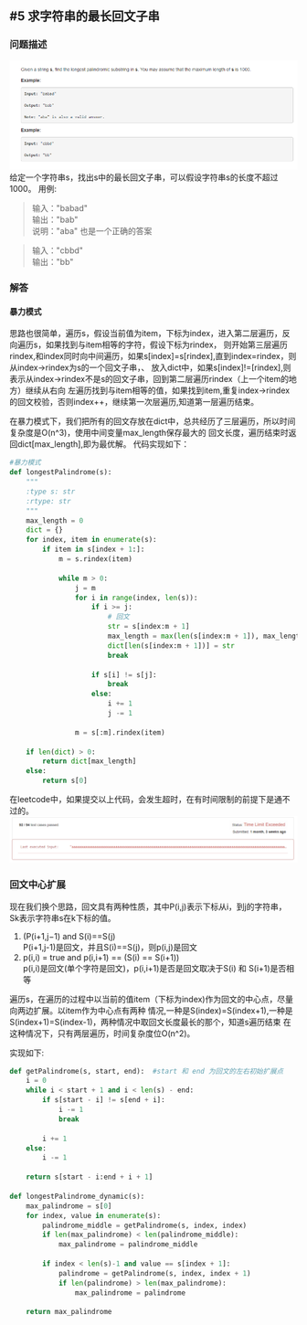 ## #5 求字符串的最长回文子串
### 问题描述
![](palindromic.png)
给定一个字符串s，找出s中的最长回文子串，可以假设字符串s的长度不超过1000。
用例:
> 输入："babad" <br/>
  输出："bab"   <br/>
  说明："aba" 也是一个正确的答案
  
> 输入："cbbd" <br/>
  输出："bb"
  
### 解答
#### 暴力模式
思路也很简单，遍历s，假设当前值为item，下标为index，进入第二层遍历，反向遍历s，如果找到与item相等的字符，假设下标为rindex，
则开始第三层遍历rindex,和index同时向中间遍历，如果s[index]=s[rindex],直到index=rindex，则从index->rindex为s的一个回文子串，、
放入dict中，如果s[index]!=[rindex],则表示从index->rindex不是s的回文子串，回到第二层遍历rindex（上一个item的地方）继续从右向
左遍历找到与item相等的值，如果找到item,重复index->rindex的回文校验，否则index++，继续第一次层遍历,知道第一层遍历结束。

在暴力模式下，我们把所有的回文存放在dict中，总共经历了三层遍历，所以时间复杂度是O(n^3)，使用中间变量max_length保存最大的
回文长度，遍历结束时返回dict[max_length],即为最优解。
代码实现如下：
```python
#暴力模式
def longestPalindrome(s):
    """
    :type s: str
    :rtype: str
    """
    max_length = 0
    dict = {}
    for index, item in enumerate(s):
        if item in s[index + 1:]: 
            m = s.rindex(item)

            while m > 0:
                j = m
                for i in range(index, len(s)):
                    if i >= j:
                        # 回文
                        str = s[index:m + 1]
                        max_length = max(len(s[index:m + 1]), max_length)
                        dict[len(s[index:m + 1])] = str
                        break

                    if s[i] != s[j]:
                        break
                    else:
                        i += 1
                        j -= 1

                m = s[:m].rindex(item)

    if len(dict) > 0:
        return dict[max_length]
    else:
        return s[0]
```
在leetcode中，如果提交以上代码，会发生超时，在有时间限制的前提下是通不过的。
![time limit exceeded](timelimit.png)

### 回文中心扩展
现在我们换个思路，回文具有两种性质，其中P(i,j)表示下标从i，到j的字符串，
Sk表示字符串s在k下标的值。
1. (P(i+1,j−1) and S(​i)==S​(j) <br/>
P(i+1,j-1)是回文，并且S(i)==S(j)，则p(i,j)是回文
2. p(i,i) = true and  p(i,i+1) == (S(i) == S(i+1)) <br/>
p(i,i)是回文(单个字符是回文)，p(i,i+1)是否是回文取决于S(i) 和 S(i+1)是否相等

遍历s，在遍历的过程中以当前的值item（下标为index)作为回文的中心点，尽量向两边扩展。以item作为中心点有两种
情况,一种是S(index)=S(index+1),一种是S(index+1)=S(index-1)，两种情况中取回文长度最长的那个，知道s遍历结束
在这种情况下，只有两层遍历，时间复杂度位O(n^2)。

实现如下:
```python
def getPalindrome(s, start, end):  #start 和 end 为回文的左右初始扩展点
    i = 0
    while i < start + 1 and i < len(s) - end:
        if s[start - i] != s[end + i]:
            i -= 1
            break

        i += 1
    else:
        i -= 1

    return s[start - i:end + i + 1]

def longestPalindrome_dynamic(s):
    max_palindrome = s[0]
    for index, value in enumerate(s):
        palindrome_middle = getPalindrome(s, index, index)
        if len(max_palindrome) < len(palindrome_middle):
            max_palindrome = palindrome_middle

        if index < len(s)-1 and value == s[index + 1]:
            palindrome = getPalindrome(s, index, index + 1)
            if len(palindrome) > len(max_palindrome):
                max_palindrome = palindrome

    return max_palindrome
```